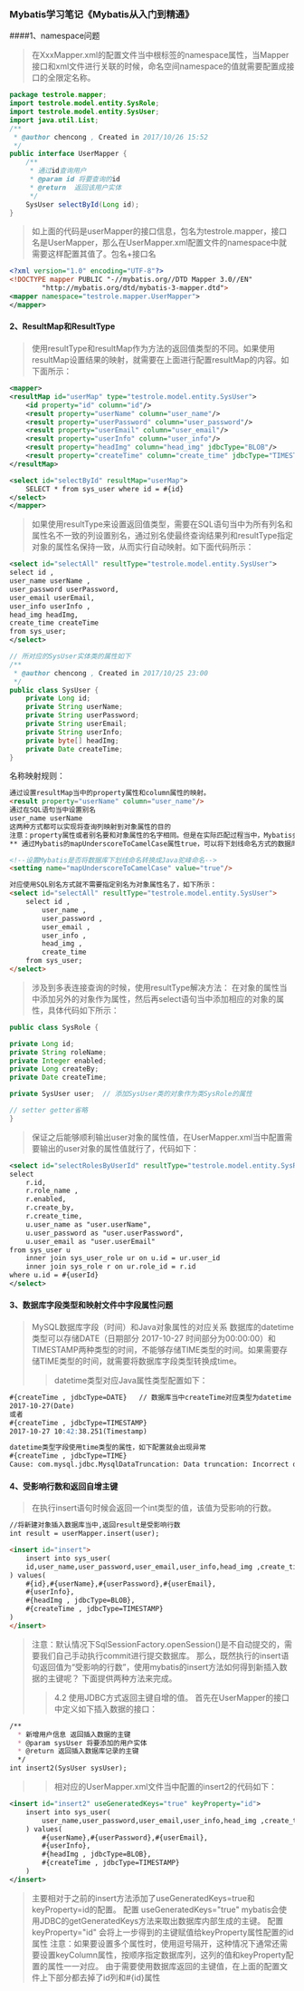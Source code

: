 ### Mybatis学习笔记《Mybatis从入门到精通》
####1、namespace问题
> 在XxxMapper.xml的配置文件当中<mapper>根标签的namespace属性，当Mapper接口和xml文件进行关联的时候，命名空间namespace的值就需要配置成接口的全限定名称。
```java
package testrole.mapper;
import testrole.model.entity.SysRole;
import testrole.model.entity.SysUser;
import java.util.List;
/**
 * @author chencong , Created in 2017/10/26 15:52
 */
public interface UserMapper {
    /**
     * 通过id查询用户
     * @param id 将要查询的id
     * @return  返回该用户实体
     */
    SysUser selectById(Long id);
}
```
>如上面的代码是userMapper的接口信息，包名为testrole.mapper，接口名是UserMapper，那么在UserMapper.xml配置文件的namespace中就需要这样配置其值了。包名+接口名
```xml
<?xml version="1.0" encoding="UTF-8"?>
<!DOCTYPE mapper PUBLIC "-//mybatis.org//DTD Mapper 3.0//EN"
        "http://mybatis.org/dtd/mybatis-3-mapper.dtd">
<mapper namespace="testrole.mapper.UserMapper">
</mapper>
```

#### 2、ResultMap和ResultType 
> 使用resultType和resultMap作为方法的返回值类型的不同。如果使用resultMap设置结果的映射，就需要在上面进行配置resultMap的内容。如下面所示：
```xml
<mapper>
<resultMap id="userMap" type="testrole.model.entity.SysUser">
    <id property="id" column="id"/>
    <result property="userName" column="user_name"/>
    <result property="userPassword" column="user_password"/>
    <result property="userEmail" column="user_email"/>
    <result property="userInfo" column="user_info"/>
    <result property="headImg" column="head_img" jdbcType="BLOB"/>
    <result property="createTime" column="create_time" jdbcType="TIMESTAMP"/>
</resultMap>

<select id="selectById" resultMap="userMap">
    SELECT * from sys_user where id = #{id}
</select>
</mapper>
```

> 如果使用resultType来设置返回值类型，需要在SQL语句当中为所有列名和属性名不一致的列设置别名，通过别名使最终查询结果列和resultType指定对象的属性名保持一致，从而实行自动映射。如下面代码所示：
```xml
<select id="selectAll" resultType="testrole.model.entity.SysUser">
select id ,
user_name userName ,
user_password userPassword,
user_email userEmail,
user_info userInfo ,
head_img headImg,
create_time createTime
from sys_user;
</select>
```
```java
// 所对应的SysUser实体类的属性如下
/**
 * @author chencong , Created in 2017/10/25 23:00
 */
public class SysUser {
    private Long id;
    private String userName;
    private String userPassword;
    private String userEmail;
    private String userInfo;
    private byte[] headImg;
    private Date createTime;
}
```
名称映射规则：
```markdown
通过设置resultMap当中的property属性和column属性的映射。
<result property="userName" column="user_name"/>
通过在SQL语句当中设置别名
user_name userName 
这两种方式都可以实现将查询列映射到对象属性的目的
注意：property属性或者别名要和对象属性的名字相同。但是在实际匹配过程当中，Mybatis会将两者都转换成大写形式，然后在判断是否相同。即property=“userName” 和 property=“username”都可以匹配到独享的userName属性上面。判断属性是否相同时候要使用USERNAME，因此设置property属性或者别名时候，不需要考虑大小写是否一致。但是为了方便阅读还是按照统一的命名规则来。
** 通过Mybatis的mapUnderscoreToCamelCase属性true，可以将下划线命名方式的数据库字段转换成java当中的驼峰命名。如下所示：

<!--设置Mybatis是否将数据库下划线命名转换成Java驼峰命名-->
<setting name="mapUnderscoreToCamelCase" value="true"/>

对应使用SQL别名方式就不需要指定别名为对象属性名了，如下所示：
<select id="selectAll" resultType="testrole.model.entity.SysUser">
    select id ,
        user_name ,
        user_password ,
        user_email ,
        user_info ,
        head_img ,
        create_time
    from sys_user;
</select>
```
>涉及到多表连接查询的时候，使用resultType解决方法：
 在对象的属性当中添加另外的对象作为属性，然后再select语句当中添加相应的对象的属性，具体代码如下所示：
```java
public class SysRole {

private Long id;
private String roleName;
private Integer enabled;
private Long createBy;
private Date createTime;

private SysUser user;  // 添加SysUser类的对象作为类SysRole的属性

// setter getter省略
}
```
>保证之后能够顺利输出user对象的属性值，在UserMapper.xml当中配置需要输出的user对象的属性值就行了，代码如下：
```xml
<select id="selectRolesByUserId" resultType="testrole.model.entity.SysRole">
select
    r.id,
    r.role_name ,
    r.enabled,
    r.create_by,
    r.create_time,
    u.user_name as "user.userName",
    u.user_password as "user.userPassword",
    u.user_email as "user.userEmail"
from sys_user u
    inner join sys_user_role ur on u.id = ur.user_id
    inner join sys_role r on ur.role_id = r.id    
where u.id = #{userId}
</select>
```
#### 3、数据库字段类型和映射文件中字段属性问题
>MySQL数据库字段（时间）和Java对象属性的对应关系
     数据库的datetime类型可以存储DATE（日期部分 2017-10-27 时间部分为00:00:00）和TIMESTAMP两种类型的时间，不能够存储TIME类型的时间。如果需要存储TIME类型的时间，就需要将数据库字段类型转换成time。
 >> datetime类型对应Java属性类型配置如下：
```markdown
#{createTime , jdbcType=DATE}   // 数据库当中createTime对应类型为datetime
2017-10-27(Date)
或者
#{createTime , jdbcType=TIMESTAMP} 
2017-10-27 10:42:38.251(Timestamp)

datetime类型字段使用time类型的属性，如下配置就会出现异常
#{createTime , jdbcType=TIME}
Cause: com.mysql.jdbc.MysqlDataTruncation: Data truncation: Incorrect datetime value: '10:44:02' for column 'create_time' at row 1  //如果出现这样的异常就需要检查自己的字段类型是否匹配正确

```
#### 4、受影响行数和返回自增主键
> 在执行insert语句时候会返回一个int类型的值，该值为受影响的行数。
```markdown
//将新建对象插入数据库当中,返回result是受影响行数
int result = userMapper.insert(user);

<insert id="insert">
    insert into sys_user(
    id,user_name,user_password,user_email,user_info,head_img ,create_time
) values(    
    #{id},#{userName},#{userPassword},#{userEmail},
    #{userInfo},
    #{headImg , jdbcType=BLOB},
    #{createTime , jdbcType=TIMESTAMP}
)
</insert>
```
>注意：默认情况下SqlSessionFactory.openSession()是不自动提交的，需要我们自己手动执行commit进行提交数据库。
 那么，既然执行的insert语句返回值为“受影响的行数”，使用mybatis的insert方法如何得到新插入数据的主键呢？
 下面提供两种方法来完成。
>> 4.2 使用JDBC方式返回主键自增的值。
    首先在UserMapper的接口中定义如下插入数据的接口：
```markdown
/**
  * 新增用户信息 返回插入数据的主键
  * @param sysUser 将要添加的用户实体
  * @return 返回插入数据库记录的主键
  */
int insert2(SysUser sysUser);
```
>> 相对应的UserMapper.xml文件当中配置的insert2的代码如下：
```xml
<insert id="insert2" useGeneratedKeys="true" keyProperty="id">
    insert into sys_user(
        user_name,user_password,user_email,user_info,head_img ,create_time
    ) values(
        #{userName},#{userPassword},#{userEmail},
        #{userInfo},
        #{headImg , jdbcType=BLOB},    
        #{createTime , jdbcType=TIMESTAMP}
    )
</insert>
```
>主要相对于之前的insert方法添加了useGeneratedKeys=true和keyProperty=id的配置。
 配置 useGeneratedKeys="true"  mybatis会使用JDBC的getGeneratedKeys方法来取出数据库内部生成的主键。
 配置 keyProperty="id" 会将上一步得到的主键赋值给keyProperty属性配置的id属性
 注意：如果要设置多个属性时，使用逗号隔开，这种情况下通常还需要设置keyColumn属性，按顺序指定数据库列，这列的值和keyProperty配置的属性一一对应。
 由于需要使用数据库返回的主键值，在上面的配置文件上下部分都去掉了id列和#{id}属性






